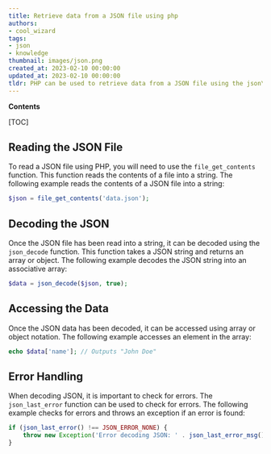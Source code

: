 ```yaml
---
title: Retrieve data from a JSON file using php
authors:
- cool_wizard
tags:
- json
- knowledge
thumbnail: images/json.png
created_at: 2023-02-10 00:00:00
updated_at: 2023-02-10 00:00:00
tldr: PHP can be used to retrieve data from a JSON file using the json\_decode() function.
---
```


**Contents**

[TOC]

## Reading the JSON File

To read a JSON file using PHP, you will need to use the `file_get_contents` function. This function reads the contents of a file into a string. The following example reads the contents of a JSON file into a string:

```php
$json = file_get_contents('data.json');
```

## Decoding the JSON

Once the JSON file has been read into a string, it can be decoded using the `json_decode` function. This function takes a JSON string and returns an array or object. The following example decodes the JSON string into an associative array:

```php
$data = json_decode($json, true);
```

## Accessing the Data

Once the JSON data has been decoded, it can be accessed using array or object notation. The following example accesses an element in the array:

```php
echo $data['name']; // Outputs "John Doe"
```

## Error Handling

When decoding JSON, it is important to check for errors. The `json_last_error` function can be used to check for errors. The following example checks for errors and throws an exception if an error is found:

```php
if (json_last_error() !== JSON_ERROR_NONE) {
    throw new Exception('Error decoding JSON: ' . json_last_error_msg());
}
```
